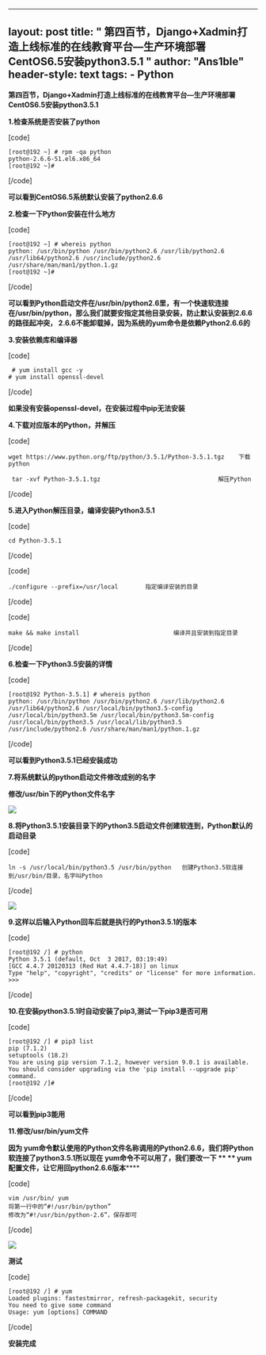 
---
layout: post
title: " 第四百节，Django+Xadmin打造上线标准的在线教育平台—生产环境部署CentOS6.5安装python3.5.1 "
author: "Ans1ble"
header-style: text
tags:
      - Python
---


**第四百节，Django+Xadmin打造上线标准的在线教育平台—生产环境部署CentOS6.5安装python3.5.1**



**1.检查系统是否安装了python**

[code]

    [root@192 ~] # rpm -qa python
    python-2.6.6-51.el6.x86_64
    [root@192 ~]# 
[/code]

**可以看到CentOS6.5系统默认安装了python2.6.6**



**2.检查一下Python安装在什么地方**

[code]

    [root@192 ~] # whereis python
    python: /usr/bin/python /usr/bin/python2.6 /usr/lib/python2.6 /usr/lib64/python2.6 /usr/include/python2.6 /usr/share/man/man1/python.1.gz
    [root@192 ~]#
[/code]

**可以看到Python启动文件在/usr/bin/python2.6里，有一个快速软连接在/usr/bin/python，那么我们就要安指定其他目录安装，防止默认安装到2.6.6的路径起冲突，
**2.6.6不能卸载掉，因为系统的yum命令是依赖Python2.6.6的****



**3.安装依赖库和编译器**

[code]

     # yum install gcc -y
    # yum install openssl-devel
[/code]

**如果没有安装openssl-devel，在安装过程中pip无法安装**



**4.下载对应版本的Python，并解压**

[code]

    wget https://www.python.org/ftp/python/3.5.1/Python-3.5.1.tgz    下载python
    
     tar -xvf Python-3.5.1.tgz　　　　　　　　　　　　　　　　　　　　解压Python
[/code]



**5.进入Python解压目录，编译安装Python3.5.1**

[code]

    cd Python-3.5.1
[/code]

[code]

    ./configure --prefix=/usr/local 　　　　指定编译安装的目录
[/code]

[code]

    make && make install　　　　　　　　　　　　　　　　编译并且安装到指定目录
[/code]





**6.检查一下Python3.5安装的详情**

[code]

    [root@192 Python-3.5.1] # whereis python
    python: /usr/bin/python /usr/bin/python2.6 /usr/lib/python2.6 /usr/lib64/python2.6 /usr/local/bin/python3.5-config /usr/local/bin/python3.5m /usr/local/bin/python3.5m-config /usr/local/bin/python3.5 /usr/local/lib/python3.5 /usr/include/python2.6 /usr/share/man/man1/python.1.gz
[/code]

**可以看到Python3.5.1已经安装成功**





**7.将系统默认的python启动文件修改成别的名字**

**修改/usr/bin下的Python文件名字**

![](https://images2017.cnblogs.com/blog/955761/201710/955761-20171004150235661-32518584.png)





**8.将Python3.5.1安装目录下的Python3.5启动文件创建软连到，Python默认的启动目录**

[code]

    ln -s /usr/local/bin/python3.5 /usr/bin/python   创建Python3.5软连接到/usr/bin/目录，名字叫Python
[/code]

![](https://images2017.cnblogs.com/blog/955761/201710/955761-20171004151041708-1916846550.png)





**9.这样以后输入Python回车后就是执行的Python3.5.1的版本**

[code]

    [root@192 /] # python
    Python 3.5.1 (default, Oct  3 2017, 03:19:49) 
    [GCC 4.4.7 20120313 (Red Hat 4.4.7-18)] on linux
    Type "help", "copyright", "credits" or "license" for more information.
    >>> 
[/code]



**10.在安装python3.5.1时自动安装了pip3,测试一下pip3是否可用**

[code]

    [root@192 /] # pip3 list
    pip (7.1.2)
    setuptools (18.2)
    You are using pip version 7.1.2, however version 9.0.1 is available.
    You should consider upgrading via the 'pip install --upgrade pip' command.
    [root@192 /]# 
[/code]

**可以看到pip3能用**



**11.修改/usr/bin/yum文件**

**因为 **yum命令默认使用的Python文件名称调用的Python2.6.6，我们将Python软连接了python3.5.1所以现在
**yum命令不可以用了，我们要改一下 ** ** **yum配置文件，让它用回python2.6.6版本************

[code]

    vim /usr/bin/ yum  
    将第一行中的“#!/usr/bin/python”
    修改为“#!/usr/bin/python-2.6”，保存即可
[/code]

![](https://images2017.cnblogs.com/blog/955761/201710/955761-20171004180901818-929667522.png)

**测试**

[code]

    [root@192 /] # yum
    Loaded plugins: fastestmirror, refresh-packagekit, security
    You need to give some command
    Usage: yum [options] COMMAND
[/code]

**安装完成**



